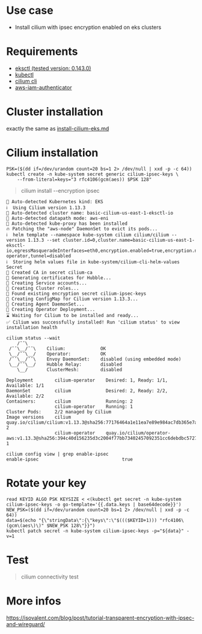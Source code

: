 # Use case

* Install cilium with ipsec encryption enabled on eks clusters

# Requirements

* [eksctl (tested version: 0.143.0)](tools/eksctl.txt)
* [kubectl](tools/kubectl.txt)
* [cilium cli](tools/cilium-cli.txt)
* [aws-iam-authenticator](tools/aws-iam-authenticator.txt)

# Cluster installation

exactly the same as [install-cilium-eks.md](install-cilium-eks.md)

# Cilium installation

```
PSK=($(dd if=/dev/urandom count=20 bs=1 2> /dev/null | xxd -p -c 64))
kubectl create -n kube-system secret generic cilium-ipsec-keys \
    --from-literal=keys="3 rfc4106(gcm(aes)) $PSK 128"
```

> cilium install --encryption ipsec

```
🔮 Auto-detected Kubernetes kind: EKS
ℹ️  Using Cilium version 1.13.3
🔮 Auto-detected cluster name: basic-cilium-us-east-1-eksctl-io
🔮 Auto-detected datapath mode: aws-eni
🔮 Auto-detected kube-proxy has been installed
🔥 Patching the "aws-node" DaemonSet to evict its pods...
ℹ️  helm template --namespace kube-system cilium cilium/cilium --version 1.13.3 --set cluster.id=0,cluster.name=basic-cilium-us-east-1-eksctl-io,egressMasqueradeInterfaces=eth0,encryption.enabled=true,encryption.nodeEncryption=false,encryption.type=ipsec,eni.enabled=true,ipam.mode=eni,kubeProxyReplacement=disabled,operator.replicas=1,serviceAccounts.cilium.name=cilium,serviceAccounts.operator.name=cilium-operator,tunnel=disabled
ℹ️  Storing helm values file in kube-system/cilium-cli-helm-values Secret
🔑 Created CA in secret cilium-ca
🔑 Generating certificates for Hubble...
🚀 Creating Service accounts...
🚀 Creating Cluster roles...
🔑 Found existing encryption secret cilium-ipsec-keys
🚀 Creating ConfigMap for Cilium version 1.13.3...
🚀 Creating Agent DaemonSet...
🚀 Creating Operator Deployment...
⌛ Waiting for Cilium to be installed and ready...
✅ Cilium was successfully installed! Run 'cilium status' to view installation health
```

```
cilium status --wait
    /¯¯\
 /¯¯\__/¯¯\    Cilium:             OK
 \__/¯¯\__/    Operator:           OK
 /¯¯\__/¯¯\    Envoy DaemonSet:    disabled (using embedded mode)
 \__/¯¯\__/    Hubble Relay:       disabled
    \__/       ClusterMesh:        disabled

Deployment        cilium-operator    Desired: 1, Ready: 1/1, Available: 1/1
DaemonSet         cilium             Desired: 2, Ready: 2/2, Available: 2/2
Containers:       cilium             Running: 2
                  cilium-operator    Running: 1
Cluster Pods:     2/2 managed by Cilium
Image versions    cilium             quay.io/cilium/cilium:v1.13.3@sha256:77176464a1e11ea7e89e984ac7db365e7af39851507e94f137dcf56c87746314: 2
                  cilium-operator    quay.io/cilium/operator-aws:v1.13.3@sha256:394c40d156235d3c2004f77bb73402457092351cc6debdbc5727ba36fbd863ae: 1

cilium config view | grep enable-ipsec
enable-ipsec                               true
```

# Rotate your key

```
read KEYID ALGO PSK KEYSIZE < <(kubectl get secret -n kube-system cilium-ipsec-keys -o go-template='{{.data.keys | base64decode}}')
NEW_PSK=($(dd if=/dev/urandom count=20 bs=1 2> /dev/null | xxd -p -c 64))
data=$(echo "{\"stringData\":{\"keys\":\"$((($KEYID+1))) "rfc4106\(gcm\(aes\)\)" $NEW_PSK 128\"}}")
kubectl patch secret -n kube-system cilium-ipsec-keys -p="${data}" -v=1
```

# Test

> cilium connectivity test

# More infos

https://isovalent.com/blog/post/tutorial-transparent-encryption-with-ipsec-and-wireguard/
